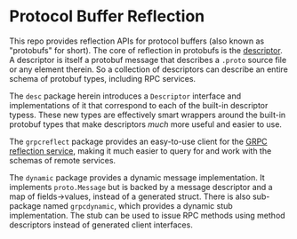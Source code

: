 # Protocol Buffer Reflection

This repo provides reflection APIs for protocol buffers (also known as "protobufs" for short).
The core of reflection in protobufs is the [descriptor](https://github.com/google/protobuf/blob/199d82fde1734ab5bc931cd0de93309e50cd7ab9/src/google/protobuf/descriptor.proto).
A descriptor is itself a protobuf message that describes a `.proto` source file or any element
therein. So a collection of descriptors can describe an entire schema of protobuf types, including
RPC services.

The `desc` package herein introduces a `Descriptor` interface and implementations of it that
correspond to each of the built-in descriptor typess. These new types are effectively smart
wrappers around the built-in protobuf types that make descriptors *much* more useful and easier
to use.

The `grpcreflect` package provides an easy-to-use client for the
[GRPC reflection service](https://github.com/grpc/grpc-go/blob/6bd4f6eb1ea9d81d1209494242554dcde44429a4/reflection/grpc_reflection_v1alpha/reflection.proto#L36),
making it much easier to query for and work with the schemas of remote services.

The `dynamic` package provides a dynamic message implementation. It implements `proto.Message` but is backed by a message descriptor and a map of fields->values, instead of a generated struct. There is also sub-package named `grpcdynamic`, which provides a dynamic stub implementation. The stub can be used to issue RPC methods using method descriptors instead of generated client interfaces.
